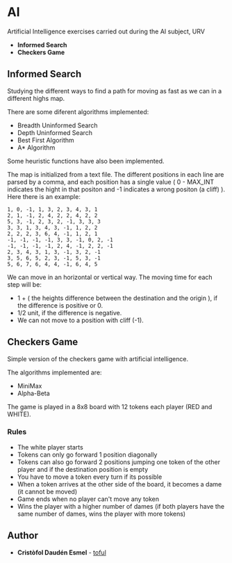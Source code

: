 # AI
Artificial Intelligence exercises carried out during the AI subject, URV
* **Informed Search**
* **Checkers Game**

## Informed Search
Studying the different ways to find a path for moving as fast as we can in a different highs map.

There are some diferent algorithms implemented:
* Breadth Uninformed Search
* Depth Uninformed Search
* Best First Algorithm
* A* Algorithm

Some heuristic functions have also been implemented.

The map is initialized from a text file. The different positions in each line are parsed by a comma, and each position has a single value ( 0 - MAX_INT indicates the hight in that positon and -1 indicates a wrong positon (a cliff) ). Here there is an example:
```
1, 0, -1, 1, 3, 2, 3, 4, 3, 1
2, 1, -1, 2, 4, 2, 2, 4, 2, 2
5, 3, -1, 2, 3, 2, -1, 3, 3, 3
3, 3, 1, 3, 4, 3, -1, 1, 2, 2
2, 2, 2, 3, 6, 4, -1, 1, 2, 1
-1, -1, -1, -1, 3, 3, -1, 0, 2, -1
-1, -1, -1, -1, 2, 4, -1, 2, 2, -1
2, 3, 4, 3, 1, 3, -1, 3, 2, -1
3, 5, 6, 5, 2, 3, -1, 5, 3, -1
5, 6, 7, 6, 4, 4, -1, 6, 4, 5
```
We can move in an horizontal or vertical way. The moving time for each step will be:
* 1 + ( the heights difference  between the destination and the origin ), if the difference is positive or 0.
* 1/2 unit, if the difference is negative.
* We can not move to a position with cliff (-1).

## Checkers Game
Simple version of the checkers game with artificial intelligence.

The algorithms implemented are:
* MiniMax
* Alpha-Beta

The game is played in a 8x8 board with 12 tokens each player (RED and WHITE).

### Rules
* The white player starts
* Tokens can only go forward 1 position diagonally
* Tokens can also go forward 2 positions jumping one token of the other player and if the destination position is empty
* You have to move a token every turn if its possible
* When a token arrives at the other side of the board, it becomes a dame (it cannot be moved)
* Game ends when no player can't move any token
* Wins the player with a higher number of dames (if both players have the same number of dames, wins the player with more tokens)


## Author

* **Cristòfol Daudén Esmel** - [toful](https://github.com/toful)
